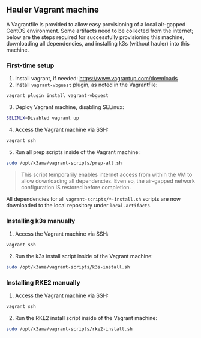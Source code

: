 ## Hauler Vagrant machine

A Vagrantfile is provided to allow easy provisioning of a local air-gapped CentOS environment. Some
artifacts need to be collected from the internet; below are the steps required for successfully
provisioning this machine, downloading all dependencies, and installing k3s (without hauler) into
this machine.

### First-time setup

1. Install vagrant, if needed: <https://www.vagrantup.com/downloads>
2. Install `vagrant-vbguest` plugin, as noted in the Vagrantfile:  
  ```bash
  vagrant plugin install vagrant-vbguest
  ```
3. Deploy Vagrant machine, disabling SELinux:
  ```bash
  SELINUX=Disabled vagrant up
  ```
4. Access the Vagrant machine via SSH:
  ```bash
  vagrant ssh
  ```
5. Run all prep scripts inside of the Vagrant machine:
  ```bash
  sudo /opt/k3ama/vagrant-scripts/prep-all.sh
  ```
  > This script temporarily enables internet access from within the VM to allow downloading all
  > dependencies. Even so, the air-gapped network configuration IS restored before completion.

All dependencies for all `vagrant-scripts/*-install.sh` scripts are now downloaded to the local
repository under `local-artifacts`.

### Installing k3s manually

1. Access the Vagrant machine via SSH:
  ```bash
  vagrant ssh
  ```
2. Run the k3s install script inside of the Vagrant machine:
  ```bash
  sudo /opt/k3ama/vagrant-scripts/k3s-install.sh
  ```

### Installing RKE2 manually

1. Access the Vagrant machine via SSH:
  ```bash
  vagrant ssh
  ```
2. Run the RKE2 install script inside of the Vagrant machine:
  ```bash
  sudo /opt/k3ama/vagrant-scripts/rke2-install.sh
  ```
